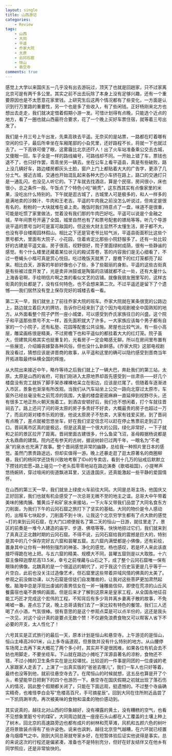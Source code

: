 ```yaml
---
layout: single
title: 山西游记
categories: 
    - Review 
tags: 
    - 山西
    - 大同
    - 平遥
    - 乔家大院
    - 太原
    - 云冈石窟
    - 恒山
    - 悬空寺
comments: true
---
```


感觉上大学以来国庆五一几乎没有出去游玩过，顶天了也就是回趟家，只不过家离北京可是有两千多公里。其实之前不出去玩除了本身上没有足够兴趣，还有一个重要原因也是不太愿意花家里钱。上研究生后这两个情况都有了些变化，一方面是认识到行万里路的重要性，另一个也是多了些收入，有了些闲钱。正好杨刚来北方也想出去走走，我们就决定借着假期小游一发。可惜计划得有点晚，只能选个近点的地方，看了一圈也就山西最符合要求，花了一个晚上买好车票住宿，就等着三号出发了。

我们是十月三号上午出发，先乘高铁去平遥。无奈买的是站票，一路都在盯着哪有空闲的位子，最后所幸坐在车厢尾部的小旮旯里，还好路程不长，将就一下也就过去了。一下高铁可傻了眼，这雾霾比北京还吓人！出了火车站准备乘公交去古城，又傻眼一回，车子全是一样的路线编号，可路线却不同。一开始上错了车，票钱也退不了，也只好作罢，乖乖坐另一辆去。坐在公车上看平遥县，真是有些破败，路上没几辆好车，路边楼房都灰头土脸，窗户上门上都贴着大大的广告字，更添了几分土气。接近古城，交通也开始混乱起来各种大巴小车挤在路上，路口的交通灯只是一通乱闪，也没见人听它的。下了车就去找酒店，算是个民宿，房间很小，床也很小，总之条件一般。午饭点了个特色小吃“碗秃”，这东西其实有点像家里的米果，没吃出什么特别的。下午就是逛古城了，古城里人可是极多的，和人一样多的是满地卖的沙棘汁、牛肉和王老吉。平遥的牛肉我之前没怎么听说过，但肯定是很有名的，粉粉的一大块就堆在桌上卖。晚饭时我们特意点了一盘，味道不是很重，可能是吃惯了家里做法，觉着没有我们那的牛肉巴好吃。平遥可以说是个金融之城，早年间票号开遍了全国，城里自然也有了和票号配套的镖局等等。听几个导游说平遥的票号当时可是富可敌国的，但这些大财主显然不太懂生活，房子都不大，也没有亭台楼阁园林假山。相比之下还是官老爷比较气派，平遥县衙面积比这些个票号都大，里面有大院子、小花园，住着肯定比那些小院舒服多了。还有一处比较好的古建是平遥文庙，房子很高，视野很好，院子里面绿树成荫，很有一些静谧的感觉。有个什么楼里还藏着某位状元的殿试答卷，答的内容我们是无心细看了，不过一卷蝇头小楷可真是赏心悦目。吃过晚饭天就黑了，屋檐下的红灯笼都亮了起来。相比白天，游客的年龄好像也小了些，多了些靓丽的身影。平遥的这些古街真是有些被过度开发了，光是卖非洲鼓或是陶笛的店铺就都不止一处，还有大量什么上海香皂啊，手绘明信片啊之类的看似文艺的店铺。就像我朋友圈里写的，这样古街真的到处都是了，没有任何特色，也不会想来第二次。不过平遥还是留下了个遗憾——我们居然没有登上保存完好的城楼去看一看。

第二天一早，我们就坐上了前往乔家大院的班车。乔家大院就在某条很宽的公路边上，路边就立着巨大的牌坊，告诉你已经来到了这个因为电视剧被全中国熟知的地方。从外面看整个院子俨然一座小城堡，可以感受到乔氏家族往日的兴盛。这个院子和平遥那些票号不太一样，首先面积就大了许多。一大家族应该每个男子都有自家的一个小院子，还有私塾、花园等配套公共设施。房屋也比较气派，有一些小高层，雕梁画栋很是精美，不过房檐下也和平遥似的都挂着大大的红灯笼。院子虽大，但建筑风格其实也挺重复的，光看房子一定会略感无聊。所以在房间里布置有一些展览，介绍婚丧嫁娶各种风俗，但也没什么新鲜感。《乔家大院》这部电视剧我没看过，猜想应该是讲晋商的故事，从平遥和这里的确可以隐约感受到晋商当年开拓进取最终纵横全国的辉煌。

从大院出来接近中午，略作等待之后我们就上了一辆大巴，奔赴我们的第三站，太原。太原是山西的省府，可我们刚进入太原地界却首先感受到一丝肃杀——好几个楼盘没有完工就拆了脚手架赤裸裸地呆立在街边，应该是烂尾了。但随着车逐渐进入市区，景象也渐渐有所改观。当我们从汽车站坐上公交一路向北穿过太原市，车窗外已经丝毫没有之前荒凉的氛围，大量的楼盘密密麻麻一直延伸到视野尽头，还有很多工地正热火朝天施着工。到酒店安顿好后，我们也不想闲着，打个车就往晋祠去了。路上还问了问的哥太原的房子多贵好不好卖，大概最贵的房子也超过一万了，而且的哥对楼市乐观的很，他说太原房子不愁卖，大家有钱爱买房。到了晋祠有点晚了，差点就被忽悠坐车，好在我们坚定信念可以赶在停止售票前走到正门口。晋祠离市区真的是极远，但是这真是一个很大的公园，绿化非常好，一下子就和之前的景区拉开了距离。晋祠里面古建很多，什么鱼梁飞沼，圣母殿据杨说都是大名鼎鼎的建筑。院内还有参天的古树，据说树龄已过两千年，一眼名为“不老泉”的泉水也充满了故事。整个晋祠感觉非常的幽静，总给我一种照片里日本的感觉。虽然门票贵路途远，但却实值得一游。晚上还暴走逛了逛太原著名的商圈柳巷，我们的杨同学还饶有兴致地考察了IDo的专卖店，看到十几万的钻戒后默默立下攒钱的宏愿~路上碰见一个老头孤零零地站在路边演奏《歌唱祖国》，小提琴声悠扬婉转，穿过喧闹的街道飘进耳里，又适逢国庆，还真能激起一些平静的爱国情怀。

在山西的第三天一早，我们就坐上绿皮火车前往大同。大同是总哥主场，他国庆又正好回家，我们也就有机会感受了一次总哥无微不至的地主之谊。总哥大中午带着美味的猪肉脯、蟹黄瓜子和矿泉水来接站，一下火车又带我们品尝了大同名食东方刀削面，为我们下午的云冈石窟之旅打下了坚实的基础。大同的物价是令人感动的，出租车七块起步，刀削面不到十块，让我这个北京穷学生都有了点大款的感觉~打的来到云冈石窟，在大门口顺便报名了第二天的恒山一日游，就往里走了。景区的前奏是一堆今人建造的庙宇、步道、佛塔等等。快快地掠过它们，我们就来到了真真正正北魏时期的云冈石窟。不得不说，云冈石窟给我的震撼是巨大的，特别是其中的几个保存完好五六窟和昙曜五窟。五六窟内满壁都是小佛像，还有彩绘，置身其中让你有一种特别强烈的神圣、净化的感觉。杨也感叹，若是坏人来此该直接吓得跪在地上把。与五六窟的精美、规模大不同，昙曜五窟则是以大取胜。十六窟主像释迦摩尼高13.5米，幸亏之前埋藏与山石之下，成了整个云冈石窟唯一保有眼珠的佛像。北魏真的是一个很遥远的朝代了，对于我这个历史盲更是几乎等于一片空白，此前也没关注过造像艺术，但石窟里这些带着异域风情的佛真的太美了。参观之前没做功课，以为石窟是信徒们自发雕凿的，让我对这些菩萨更加肃然起敬。脑海中总是浮现出虔诚的善男信女在一斧一锤雕凿信仰，即使在荒凉的山丘风餐露宿也毫不畏惧的画面。但是后来才了解到这原来是皇家工程，从全国各地征召能工巧匠才完成这个宏伟的工程，不知背后有多少背井离乡妻离子散的故事，不免唏嘘一番。差点忘了说，晚上总哥请我们去了一家比较有特色的餐馆，我们三人还喝了点小酒，气氛很棒。很有意思的是这个参观点菜是可以点半份的，这还是我头一次见，对这个设计真的是要点无数个赞！不仅避免浪费食物又可以帮客人省下不必要的开支，太人性化了！

六号其实是正式旅行的最后一天，原本计划是恒山和悬空寺。上午游览的是恒山，恒山主峰高2601米，山上多寺庙道观，但景致并没有什么特别的地方。从山腰停车场爬上去再下来大概花了两个多小时，其实并不是很困难，如果各位有机会去不妨也用脚走，不要坐缆车。下山就在路边小摊吃了浑源县著名的凉粉，食物还不错，不过小摊的卫生条件实在是比较堪忧。比较逗的一件事是同团的一位虔诚的老人家跟家人走丢了，上演了一出真实版的“爸爸去哪儿”，我们一车人也只好等着，最终也没等到他，就前往悬空寺去了。在爬恒山的时候就想，这五岳也算是开了个头，希望能早日把剩下的四个也游历一下。悬空寺在国庆假期之初就出现了落石伤人的情况，因此整个假期都关闭了，只能在下面远观，挺遗憾的。不过整个寺庙确实精奇，也难怪李白会写“危楼高百尺，手可摘星辰”。回到大同在住所附近品尝了一下凯鸽涮羊肉，再次被美味的食物和温柔的物价感动到。

其实说真的，越往北对山西的印象越好，没有裸露的黄土，没有糟糕的空气，也看不见想象里脏兮兮的煤矿。大同周边就连一座座石头山都在人工覆盖的土壤上种上了树木，回北京的高速路旁边也都有成片的树林和荒草滩，风机和五颜六色的树叶还将景致装点得有了些许姿色。说来也讽刺，越往北京空气越糟，在六环就已经置身乌烟瘴气之中。刚到大同总哥就夸家乡好，在短暂体验后证实他说得是事实。总的来说这次的行程还是偏紧凑，准备也不是特别充分，但好在好友结伴又在他乡有同学照应，还是非常愉快的。